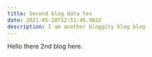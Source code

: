 ```yaml
---
title: Second blog data tes
date: 2021-05-20T12:51:45.982Z
description: I am another bloggity blog blog
---
```

Hello there 2nd blog here.